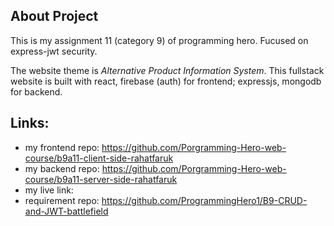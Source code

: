 ## About Project
This is my assignment 11 (category 9) of programming hero. Fucused on express-jwt security.

The website theme is *Alternative Product Information System*. This fullstack website is built with react, firebase (auth) for frontend; expressjs, mongodb for backend. 

## Links:
  - my frontend repo: https://github.com/Porgramming-Hero-web-course/b9a11-client-side-rahatfaruk 
  - my backend repo: https://github.com/Porgramming-Hero-web-course/b9a11-server-side-rahatfaruk 
  - my live link: 
  - requirement repo: https://github.com/ProgrammingHero1/B9-CRUD-and-JWT-battlefield  